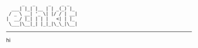 ```
      _   _     _    _ _   
  ___| |_| |__ | | _(_) |_ 
 / _ \ __| '_ \| |/ / | __|
|  __/ |_| | | |   <| | |_ 
 \___|\__|_| |_|_|\_\_|\__|
```
                           
---

hi
